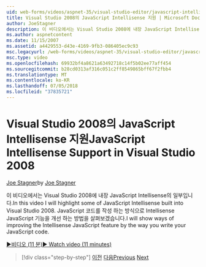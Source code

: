 ```yaml
---
uid: web-forms/videos/aspnet-35/visual-studio-editor/javascript-intellisense-support-in-visual-studio-2008
title: Visual Studio 2008의 JavaScript Intellisense 지원 | Microsoft Docs
author: JoeStagner
description: 이 비디오에서는 Visual Studio 2008에 내장 JavaScript Intellisense의 일부입니다. Intellisense JavaScript featu를 개선 하는 방법을 설명 하겠습니다...
ms.author: aspnetcontent
ms.date: 11/15/2007
ms.assetid: a4429553-d43e-4169-9fb3-086405ec9c93
msc.legacyurl: /web-forms/videos/aspnet-35/visual-studio-editor/javascript-intellisense-support-in-visual-studio-2008
msc.type: video
ms.openlocfilehash: 69932bf4a8621a63492718c14f5b02ee77aff454
ms.sourcegitcommit: b28cd0313af316c051c2ff8549865bff67f2fbb4
ms.translationtype: MT
ms.contentlocale: ko-KR
ms.lasthandoff: 07/05/2018
ms.locfileid: "37835721"
---
```

<a name="javascript-intellisense-support-in-visual-studio-2008"></a><span data-ttu-id="06e3f-104">Visual Studio 2008의 JavaScript Intellisense 지원</span><span class="sxs-lookup"><span data-stu-id="06e3f-104">JavaScript Intellisense Support in Visual Studio 2008</span></span>
====================
<span data-ttu-id="06e3f-105">[Joe Stagner](https://github.com/JoeStagner)</span><span class="sxs-lookup"><span data-stu-id="06e3f-105">by [Joe Stagner](https://github.com/JoeStagner)</span></span>

<span data-ttu-id="06e3f-106">이 비디오에서는 Visual Studio 2008에 내장 JavaScript Intellisense의 일부입니다.</span><span class="sxs-lookup"><span data-stu-id="06e3f-106">In this video I will highlight some of JavaScript Intellisense built into Visual Studio 2008.</span></span> <span data-ttu-id="06e3f-107">JavaScript 코드를 작성 하는 방식으로 Intellisense JavaScript 기능을 개선 하는 방법을 살펴보겠습니다.</span><span class="sxs-lookup"><span data-stu-id="06e3f-107">I will show ways of improving the Intellisense JavaScript feature by the way you write your JavaScript code.</span></span>

[<span data-ttu-id="06e3f-108">&#9654;비디오 (11 분)</span><span class="sxs-lookup"><span data-stu-id="06e3f-108">&#9654; Watch video (11 minutes)</span></span>](https://channel9.msdn.com/Blogs/ASP-NET-Site-Videos/javascript-intellisense-support-in-visual-studio-2008)

> [!div class="step-by-step"]
> <span data-ttu-id="06e3f-109">[이전](new-designer-support-in-visual-studio-2008.md)
> [다음](javascript-debugging-in-visual-studio-2008.md)</span><span class="sxs-lookup"><span data-stu-id="06e3f-109">[Previous](new-designer-support-in-visual-studio-2008.md)
[Next](javascript-debugging-in-visual-studio-2008.md)</span></span>
